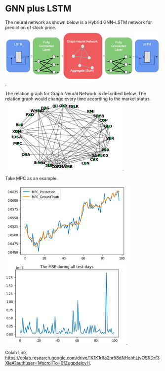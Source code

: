 # GNN plus LSTM
The neural network as shown below is a Hybrid GNN–LSTM network for prediction of stock price.  
![image](neuralNetwork.png). 


The relation graph for Graph Neural Network is described below. The relation graph would change every time according to the market status.   
![image](netgraph.png).          

Take MPC as an example.      
   
![image](predvstruth.png)
![image](GNNplusLSTMperformance.png).  


Colab Link  
https://colab.research.google.com/drive/1K1K1r6a2hr58dNHohhLjvOSRDrf3XleA?authuser=1#scrollTo=0fZugpdeicyH.  
